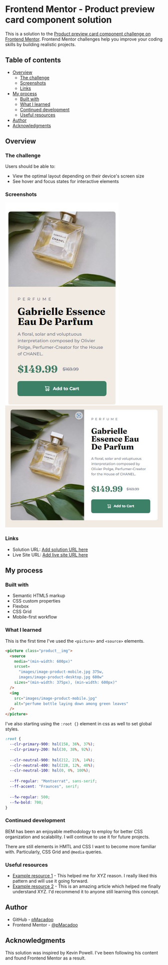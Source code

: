 # Frontend Mentor - Product preview card component solution

This is a solution to the [Product preview card component challenge on Frontend Mentor](https://www.frontendmentor.io/challenges/product-preview-card-component-GO7UmttRfa). Frontend Mentor challenges help you improve your coding skills by building realistic projects. 

## Table of contents

- [Overview](#overview)
  - [The challenge](#the-challenge)
  - [Screenshots](#screenshots)
  - [Links](#links)
- [My process](#my-process)
  - [Built with](#built-with)
  - [What I learned](#what-i-learned)
  - [Continued development](#continued-development)
  - [Useful resources](#useful-resources)
- [Author](#author)
- [Acknowledgments](#acknowledgments)

## Overview

### The challenge

Users should be able to:

- View the optimal layout depending on their device's screen size
- See hover and focus states for interactive elements

### Screenshots

![mobile screenshot](images/mobile-screenshot.JPG)
![desktop screenshot](images/desktop-screenshot.JPG)

### Links

- Solution URL: [Add solution URL here](https://your-solution-url.com)
- Live Site URL: [Add live site URL here](https://your-live-site-url.com)

## My process

### Built with

- Semantic HTML5 markup
- CSS custom properties
- Flexbox
- CSS Grid
- Mobile-first workflow

### What I learned

This is the first time I've used the `<picture>` and `<source>` elements.

```html
<picture class="product__img">
  <source
    media="(min-width: 600px)"
    srcset=
      "images/image-product-mobile.jpg 375w,
      images/image-product-desktop.jpg 600w"
    sizes="(min-width: 375px), (min-width: 600px)"
  />
  <img
    src="images/image-product-mobile.jpg"
    alt="perfume bottle laying down among green leaves"
  />
</picture>
```

I've also starting using the `:root {}` element in css as well to set global styles.

```css
:root {
  --clr-primary-900: hsl(158, 36%, 37%);
  --clr-primary-200: hsl(30, 38%, 92%);

  --clr-neutral-900: hsl(212, 21%, 14%);
  --clr-neutral-400: hsl(228, 12%, 48%);
  --clr-neutral-100: hsl(0, 0%, 100%);

  --ff-regular: "Montserrat", sans-serif;
  --ff-accent: "Fraunces", serif;

  --fw-regular: 500;
  --fw-bold: 700;
}
```

### Continued development

BEM has been an enjoyable methodology to employ for better CSS organization and scalability. I will continue to use it for future projects.

There are still elements in HMTL and CSS I want to become more familiar with. Particularly, CSS Grid and `@media` queries.

### Useful resources

- [Example resource 1](https://www.example.com) - This helped me for XYZ reason. I really liked this pattern and will use it going forward.
- [Example resource 2](https://www.example.com) - This is an amazing article which helped me finally understand XYZ. I'd recommend it to anyone still learning this concept.

## Author

- GitHub - [pMacadoo](https://github.com/pmacadoo)
- Frontend Mentor - [@pMacadoo](https://www.frontendmentor.io/profile/pmacadoo)

## Acknowledgments

This solution was inspired by Kevin Powell. I've been following his content and found Frontend Mentor as a result.